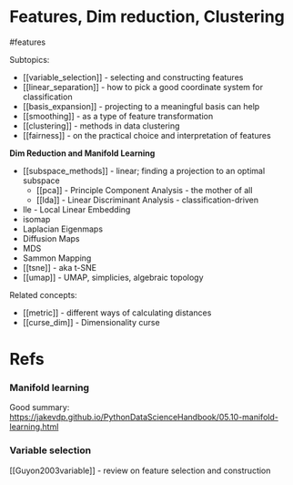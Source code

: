 # Features, Dim reduction, Clustering

#features

Subtopics:
* [[variable_selection]] - selecting and constructing features
* [[linear_separation]] - how to pick a good coordinate system for classification
* [[basis_expansion]] - projecting to a meaningful basis can help
* [[smoothing]] - as a type of feature transformation
* [[clustering]] - methods in data clustering
* [[fairness]] - on the practical choice and interpretation of features

**Dim Reduction and Manifold Learning**
* [[subspace_methods]] - linear; finding a projection to an optimal subspace
    * [[pca]] - Principle Component Analysis - the mother of all
    * [[lda]] - Linear Discriminant Analysis - classification-driven
* lle - Local Linear Embedding
* isomap
* Laplacian Eigenmaps
* Diffusion Maps
* MDS
* Sammon Mapping
* [[tsne]] - aka t-SNE
* [[umap]] - UMAP, simplicies, algebraic topology

Related concepts:
* [[metric]] - different ways of calculating distances
* [[curse_dim]] - Dimensionality curse

# Refs

### Manifold learning

Good summary:
https://jakevdp.github.io/PythonDataScienceHandbook/05.10-manifold-learning.html

### Variable selection

[[Guyon2003variable]] - review on feature selection and construction